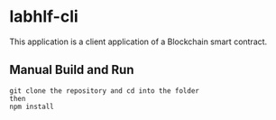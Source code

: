 # labhlf-cli

This application is a client application of a Blockchain smart contract.


## Manual Build and Run

```
git clone the repository and cd into the folder
then
npm install
```
